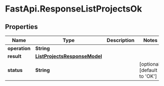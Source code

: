 # FastApi.ResponseListProjectsOk

## Properties

Name | Type | Description | Notes
------------ | ------------- | ------------- | -------------
**operation** | **String** |  | 
**result** | [**ListProjectsResponseModel**](ListProjectsResponseModel.md) |  | 
**status** | **String** |  | [optional] [default to &#39;OK&#39;]


